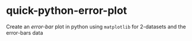 # quick-python-error-plot
Create an *error-bar* plot in python using `matplotlib` for 2-datasets and the error-bars data
